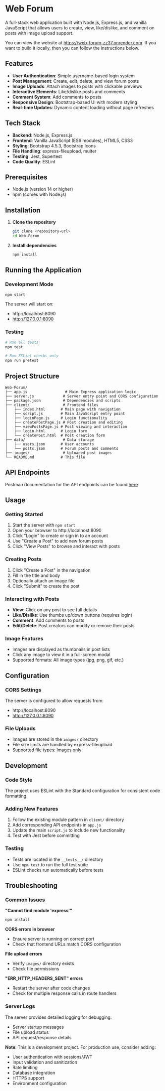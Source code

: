 # Web Forum

A full-stack web application built with Node.js, Express.js, and vanilla JavaScript that allows users to create, view, like/dislike, and comment on posts with image upload support.

You can view the website at https://web-forum-zz37.onrender.com. If you want to build it locally, then you can follow the instructions below.

## Features

- **User Authentication**: Simple username-based login system
- **Post Management**: Create, edit, delete, and view forum posts
- **Image Uploads**: Attach images to posts with clickable previews
- **Interactive Elements**: Like/dislike posts and comments
- **Comment System**: Add comments to posts
- **Responsive Design**: Bootstrap-based UI with modern styling
- **Real-time Updates**: Dynamic content loading without page refreshes

## Tech Stack

- **Backend**: Node.js, Express.js
- **Frontend**: Vanilla JavaScript (ES6 modules), HTML5, CSS3
- **Styling**: Bootstrap 4.5.3, Bootstrap Icons
- **File Handling**: express-fileupload, multer
- **Testing**: Jest, Supertest
- **Code Quality**: ESLint

## Prerequisites

- Node.js (version 14 or higher)
- npm (comes with Node.js)

## Installation

1. **Clone the repository**
   ```bash
   git clone <repository-url>
   cd Web-Forum
   ```

2. **Install dependencies**
   ```bash
   npm install
   ```

## Running the Application

### Development Mode
```bash
npm start
```

The server will start on:
- http://localhost:8090
- http://127.0.0.1:8090

### Testing
```bash
# Run all tests
npm test

# Run ESLint checks only
npm run pretest
```

## Project Structure

```
Web-Forum/
├── app.js                 # Main Express application logic
├── server.js             # Server entry point and CORS configuration
├── package.json          # Dependencies and scripts
├── client/               # Frontend files
│   ├── index.html       # Main page with navigation
│   ├── script.js        # Main JavaScript entry point
│   ├── loginPage.js     # Login functionality
│   ├── createPostPage.js # Post creation and editing
│   ├── viewPostsPage.js # Post viewing and interaction
│   ├── login.html       # Login form
│   └── createPost.html  # Post creation form
├── data/                 # Data storage
│   ├── users.json       # User accounts
│   └── posts.json       # Forum posts and comments
├── images/               # Uploaded post images
└── README.md            # This file
```

## API Endpoints

Postman documentation for the API endpoints can be found [here](https://www.postman.com/hancockjacob083/web-forum/collection/7e5y91g/web-forum?action=share&source=copy-link&creator=25497046)

## Usage

### Getting Started
1. Start the server with `npm start`
2. Open your browser to http://localhost:8090
3. Click "Login" to create or sign in to an account
4. Use "Create a Post" to add new forum posts
5. Click "View Posts" to browse and interact with posts

### Creating Posts
1. Click "Create a Post" in the navigation
2. Fill in the title and body
3. Optionally attach an image file
4. Click "Submit" to create the post

### Interacting with Posts
- **View**: Click on any post to see full details
- **Like/Dislike**: Use thumbs up/down buttons (requires login)
- **Comment**: Add comments to posts
- **Edit/Delete**: Post creators can modify or remove their posts

### Image Features
- Images are displayed as thumbnails in post lists
- Click any image to view it in a full-screen modal
- Supported formats: All image types (jpg, png, gif, etc.)

## Configuration

### CORS Settings
The server is configured to allow requests from:
- http://localhost:8090
- http://127.0.0.1:8090

### File Uploads
- Images are stored in the `images/` directory
- File size limits are handled by express-fileupload
- Supported file types: Images only

## Development

### Code Style
The project uses ESLint with the Standard configuration for consistent code formatting.

### Adding New Features
1. Follow the existing module pattern in `client/` directory
2. Add corresponding API endpoints in `app.js`
3. Update the main `script.js` to include new functionality
4. Test with Jest before committing

### Testing
- Tests are located in the `__tests__/` directory
- Use `npm test` to run the full test suite
- ESLint checks run automatically before tests

## Troubleshooting

### Common Issues

**"Cannot find module 'express'"**
```bash
npm install
```

**CORS errors in browser**
- Ensure server is running on correct port
- Check that frontend URLs match CORS configuration

**File upload errors**
- Verify `images/` directory exists
- Check file permissions

**"ERR_HTTP_HEADERS_SENT" errors**
- Restart the server after code changes
- Check for multiple response calls in route handlers

### Server Logs
The server provides detailed logging for debugging:
- Server startup messages
- File upload status
- API request/response details

**Note**: This is a development project. For production use, consider adding:
- User authentication with sessions/JWT
- Input validation and sanitization
- Rate limiting
- Database integration
- HTTPS support
- Environment configuration 
